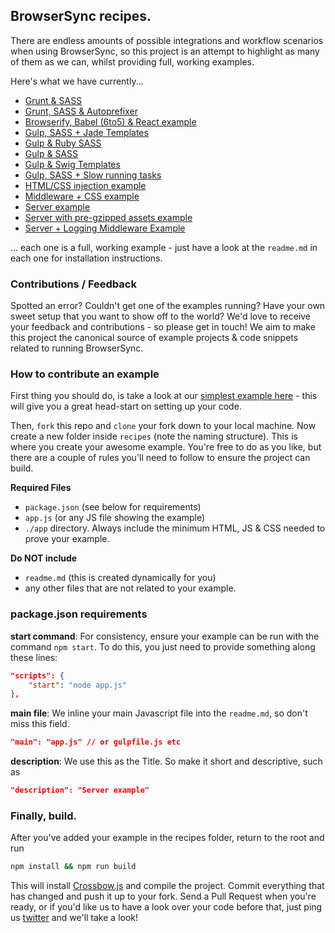 ## BrowserSync recipes.

There are endless amounts of possible integrations and workflow scenarios when using BrowserSync, so this project is an 
attempt to highlight as many of them as we can, whilst providing full, working examples.

Here's what we have currently...

- [Grunt &amp; SASS](https://github.com/BrowserSync/recipes/tree/master/recipes/grunt.sass)
- [Grunt, SASS &amp; Autoprefixer](https://github.com/BrowserSync/recipes/tree/master/recipes/grunt.sass.autoprefixer)
- [Browserify, Babel (6to5) &amp; React example](https://github.com/BrowserSync/recipes/tree/master/recipes/gulp.browserify)
- [Gulp, SASS + Jade Templates](https://github.com/BrowserSync/recipes/tree/master/recipes/gulp.jade)
- [Gulp &amp; Ruby SASS](https://github.com/BrowserSync/recipes/tree/master/recipes/gulp.ruby.sass)
- [Gulp &amp; SASS](https://github.com/BrowserSync/recipes/tree/master/recipes/gulp.sass)
- [Gulp &amp; Swig Templates](https://github.com/BrowserSync/recipes/tree/master/recipes/gulp.swig)
- [Gulp, SASS + Slow running tasks](https://github.com/BrowserSync/recipes/tree/master/recipes/gulp.task.sequence)
- [HTML/CSS injection example](https://github.com/BrowserSync/recipes/tree/master/recipes/html.injection)
- [Middleware + CSS example](https://github.com/BrowserSync/recipes/tree/master/recipes/middleware.css.injection)
- [Server example](https://github.com/BrowserSync/recipes/tree/master/recipes/server)
- [Server with pre-gzipped assets example](https://github.com/BrowserSync/recipes/tree/master/recipes/server.gzipped.assets)
- [Server + Logging Middleware Example](https://github.com/BrowserSync/recipes/tree/master/recipes/server.middleware)

... each one is a full, working example - just have a look at the `readme.md` in each one for installation
instructions.


### Contributions / Feedback

Spotted an error? Couldn't get one of the examples running? Have your own sweet setup that you want to show off to the world?
We'd love to receive your feedback and contributions - so please get in touch! We aim to make this project the canonical source 
of example projects & code snippets related to running BrowserSync.

### How to contribute an example

First thing you should do, is take a look at our [simplest example here](https://github.com/BrowserSync/recipes/tree/master/recipes/server) - 
this will give you a great head-start on setting up your code.

Then, `fork` this repo and `clone` your fork down to your local machine. Now create a new folder inside `recipes`
(note the naming structure). This is where you create your awesome example. You're free to do as you like,
but there are a couple of rules you'll need to follow to ensure the project can build.

**Required Files**

- `package.json` (see below for requirements)
- `app.js` (or any JS file showing the example)
- `./app` directory. Always include the minimum HTML, JS & CSS needed to prove your example.

**Do NOT include**
- `readme.md` (this is created dynamically for you)
- any other files that are not related to your example.


### package.json requirements


**start command**: For consistency, ensure your example can be run with the command `npm start`. To 
do this, you just need to provide something along these lines:

```json
"scripts": {
    "start": "node app.js"
},
```

**main file**: We inline your main Javascript file into the `readme.md`, so
don't miss this field.

```json
"main": "app.js" // or gulpfile.js etc
```

**description**: We use this as the Title. So make it short and descriptive, such as 

```json
"description": "Server example"
```

### Finally, build.
After you've added your example in the recipes folder, return to the root and run

```bash
npm install && npm run build
```

This will install [Crossbow.js](https://github.com/shakyShane/crossbow.js) and compile the project.
Commit everything that has changed and push it up to your fork. Send a Pull Request when you're
ready, or if you'd like us to have a look over your code before that, just ping us [twitter](https://twitter.com/browsersync) and we'll 
take a look! 